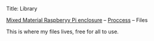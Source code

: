 Title: Library

[Mixed Material Raspberyy Pi enclosure](https://www.facebook.com/jyorickgarcia/posts/10157509830625524) – [Proccess](https://www.facebook.com/jyorickgarcia/posts/10157467574870524) – Files

This is where my files lives, free for all to use.